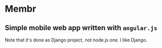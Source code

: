 # Membr

## Simple mobile web app written with `angular.js`

Note that it's done as Django project, not node.js one.
I like Django.

